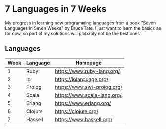 # 7 Languages in 7 Weeks
My progress in learning new programming languages from a book "Seven Languages in Seven Weeks" by Bruce Tate.
I just want to learn the basics as for now, so part of my solutions will probably not be the best ones.

## Languages
| Week | Language | Homepage                    |
|------|----------|-----------------------------|
| 1    | Ruby     | https://www.ruby-lang.org/  |
| 2    | Io       | https://iolanguage.org/     |
| 3    | Prolog   | https://www.swi-prolog.org/ |
| 4    | Scala    | https://www.scala-lang.org/ |
| 5    | Erlang   | https://www.erlang.org/     |
| 6    | Clojure  | https://clojure.org/        |
| 7    | Haskell  | https://www.haskell.org/    |
